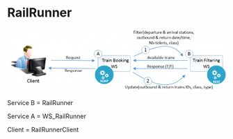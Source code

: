 # RailRunner

![Service flow](RailRunner/flow.PNG?raw=true "Title")


Service B = RailRunner

Service A = WS_RailRunner

Client = RailRunnerClient
